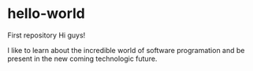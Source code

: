 # hello-world
First repository
Hi guys!

I like to learn about the incredible world of software programation and be present in the new coming technologic future.
